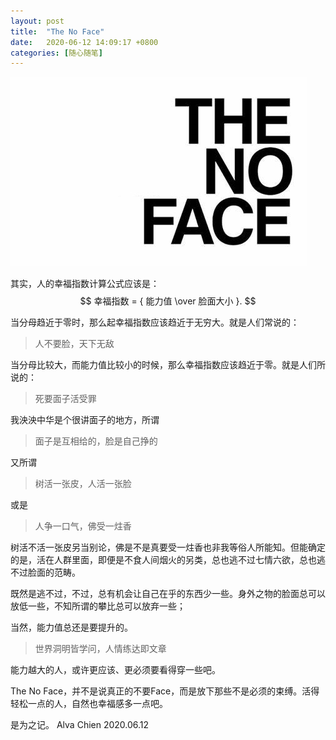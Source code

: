 ```yaml
---
layout: post
title:  "The No Face"
date:   2020-06-12 14:09:17 +0800
categories: [随心随笔]
---
```


![The No Face](/assets/uploads/2020/06/TNF.jpg)

其实，人的幸福指数计算公式应该是：
$$
幸福指数 = { 能力值 \over 脸面大小 }.
$$

当分母趋近于零时，那么起幸福指数应该趋近于无穷大。就是人们常说的：
> 人不要脸，天下无敌


当分母比较大，而能力值比较小的时候，那么幸福指数应该趋近于零。就是人们所说的：
> 死要面子活受罪


我泱泱中华是个很讲面子的地方，所谓
> 面子是互相给的，脸是自己挣的

又所谓
> 树活一张皮，人活一张脸

或是
> 人争一口气，佛受一炷香


树活不活一张皮另当别论，佛是不是真要受一炷香也非我等俗人所能知。但能确定的是，活在人群里面，即便是不食人间烟火的另类，总也逃不过七情六欲，总也逃不过脸面的范畴。


既然是逃不过，不过，总有机会让自己在乎的东西少一些。身外之物的脸面总可以放低一些，不知所谓的攀比总可以放弃一些；

当然，能力值总还是要提升的。
> 世界洞明皆学问，人情练达即文章


能力越大的人，或许更应该、更必须要看得穿一些吧。


The No Face，并不是说真正的不要Face，而是放下那些不是必须的束缚。活得轻松一点的人，自然也幸福感多一点吧。


是为之记。
Alva Chien
2020.06.12
